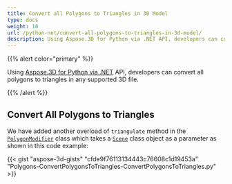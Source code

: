 ```yaml
---
title: Convert all Polygons to Triangles in 3D Model
type: docs
weight: 10
url: /python-net/convert-all-polygons-to-triangles-in-3d-model/
description: Using Aspose.3D for Python via .NET API, developers can convert all polygons to triangles in any supported 3D file.
---
```


{{% alert color="primary" %}}

Using [Aspose.3D for Python via .NET](http://products.aspose.com/3d/net) API, developers can convert all polygons to triangles in any supported 3D file.

{{% /alert %}}
## **Convert All Polygons to Triangles**
We have added another overload of `triangulate` method in the [`PolygonModifier`](https://reference.aspose.com/3d/net/aspose.threed.entities/polygonmodifier) class which takes a [`Scene`](https://reference.aspose.com/3d/net/aspose.threed/scene) class object as a parameter as shown in this code example:

{{< gist "aspose-3d-gists" "cfde9f76113134443c76608c1d19453a" "Polygons-ConvertPolygonsToTriangles-ConvertPolygonsToTriangles.py" >}}
